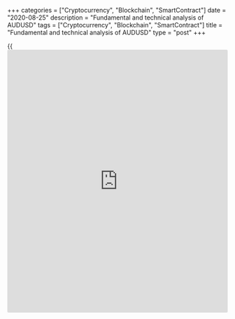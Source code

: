 +++
categories = ["Cryptocurrency", "Blockchain", "SmartContract"]
date = "2020-08-25"
description = "Fundamental and technical analysis of AUDUSD"
tags = ["Cryptocurrency", "Blockchain", "SmartContract"]
title = "Fundamental and technical analysis of AUDUSD"
type = "post"
+++

{{<iframe id="large-banner" src="https://www.bounty.group/#slide=12.0" width="100%" height="600" scrolling="no" style="border: 0px solid rgb(216, 221, 230); border-radius: 3px;">}}

August 25, 2020

August 25, 2020

Analysis of AUDUSD and forecast for the AUD priceMikhail Hypov

We continue to examine the most popular currency pairs, and today’s
article subject is the Australian dollar.

The article covers the following subjects:

## Comparison with the previous forecast

About three months ago, I [introduced][1] you to this trading instrument
and reviewed Australia’s economy.

![LiteForex: Forecast for the Australian dollar: Fundamental and
technical analysis of AUDUSD][2]

I made a cautious long-term forecast of AUDUSD’s consolidation within a
triangle and forming of a solid foundation for a trend reversal.  The
key level was located at 0.7 USD in that scenario. The trading plan was
meant for a few years, but the market behaved in a different way.

![LiteForex: Forecast for the Australian dollar: Fundamental and
technical analysis of AUDUSD][3]

The long-term targets were reached within a few months. Obviously, the
short-term and the long-term scenarios need to be revised.

## Fundamental analysis of AUDUSD

It turned out that providing fundamental analysis of the AUD is the
hardest thing because there are too many factors that affect the rate.

### First factor: stock market’s and economy’s states

In my previous article, I mentioned the Chinese economy’s strong
influence on the Australian dollar, since China is Australia’s main
trading partner. We know that growing exports increase demand for
national currency. Global economists agree that China will be the first
country to combat the crisis. This will be a positive factor for the
whole region’s economy, and the Australian one in particular. Australia
might cope well with the crisis and support the national currency’s rate
given a growing demand for raw materials. On the other hand, Australia’s
economy is still in a recession.

![LiteForex: Forecast for the Australian dollar: Fundamental and
technical analysis of AUDUSD][4]



According to the Australian Bureau of Statistics’ preliminary data, the
country’s GDP is expected to fall 0.3% in 2020. The deepest drawdown
took place in Q2 and cost 8% of GDP to the economy, presumably.
![LiteForex: Forecast for the Australian dollar: Fundamental and
technical analysis of AUDUSD][5]

Facing the challenges, the Australian government developed a standard
relief package that implied a soft monetary [policy](https://www.fintechee.com/policy/). The RBA dropped the
interest rate from 0.8% in February to 0.25% in April.![LiteForex:
Forecast for the Australian dollar: Fundamental and technical analysis
of AUDUSD][6]

The chart above shows the [ASX200][7] index and the AUDUSD pair.  The
stock index and the AUD collapsed at the same time and started
recovering at the same time too. One may think these two indicators are
closely related, with a correlation coefficient close to 1. In fact,
it’s not true.![LiteForex: Forecast for the Australian dollar:
Fundamental and technical analysis of AUDUSD][8]

On a larger scale, there’s no stable correlation. AUDUSD’s independence
from the stock market has been obvious from 2012. Thus, the latest
growth isn’t related to economic growth or the Australian stock market’s
bullish sentiment.

### Second factor: gold price

One may be surprised at the fact that the AUD is a commodity currency
because of the country’s commodity exports. Historically, the AUD rate
has been associated with the [gold][9] price. In fact, it’s a mere myth
that I’m going to unveil now. Indeed, Australia is the world’s second
biggest gold producer and the fifth biggest gold exporter. However, the
Australian gold export share is just 6.5% of the total export volume.

![LiteForex: Forecast for the Australian dollar: Fundamental and
technical analysis of AUDUSD][10]

The charts of gold and the Australian dollar are shown above. Up to
2009, the correlation index did show that these two instruments’
evolutions are similar. The correlation totally disappeared in 2009 and
hasn’t been registered ever since.

![LiteForex: Forecast for the Australian dollar: Fundamental and
technical analysis of AUDUSD][11]

From 2019, [XAU][9] and AUD have been moving in opposite directions.
Unless we knew it, we could think the AUD consolidated amidst rising
gold prices as they have been in an uptrend from April. ![LiteForex:
Forecast for the Australian dollar: Fundamental and technical analysis
of AUDUSD][12]

![LiteForex: Forecast for the Australian dollar: Fundamental and
technical analysis of AUDUSD][13]

To debunk entirely the belief that the gold rate influences the
Australian dollar, I suggest comparing three charts: the RBA’s interest
rate, the gold rate, and the [AUDUSD][14]’s rate. I marked three periods
in those charts:

  1. 2001-2008, the period of recovering after the dotcom crisis.  The economic growth speeds up inflation and raises prices of commodities and metals, including gold. The Reserve Bank of Australia raises the rate for inflation targeting, which finally raises the national currency rate.
  2. 2008-2009, the period of mortgage lending crisis that affected the whole world. Stock markets and commodity markets collapse. The Reserve Bank of Australia cuts the interest rate from 6.75% to 3.5%, and the Australian dollar falls too.
  3. 2009-2012, a new recovery period. The same factors start working here: economic growth -> inflation growth -> higher demand for gold and higher interest rate -> consolidation of the national currency.

So we see, neither [gold][9] price nor gold demand are related to the
AUD rate.

> Show this article to anyone who disagrees :)

The correlation between XAUUSD and AUDUSD is temporary and linked to
general macro-economic factors that affect both the currency market and
the market of metals. It’s here that we could stop searching for the
main factor that affects the Australian dollar. It’s the RBA’s interest
rate!  But let’s have a look at AUDUSD’s dynamics in the past month.

![LiteForex: Forecast for the Australian dollar: Fundamental and
technical analysis of AUDUSD][15]

It’s been up since the middle of March.![LiteForex: Forecast for the
Australian dollar: Fundamental and technical analysis of AUDUSD][16]



At the same time, the Reserve Bank’s rate remained at its historic lows.
With a refinance rate that low, the AUD rate could have dropped to the
bottom too, but we see it growing fast. So, there must exist at least
one more serious factor that affects Australia’s dollar.

### Third factor: the USD index

We have examined the factors that are directly connected with Australia
and influence the AUD, but we haven’t covered the factors that affect
the USD itself.

![LiteForex: Forecast for the Australian dollar: Fundamental and
technical analysis of AUDUSD][17]

The chart above shows the AUDUSD rate in the upper part and the USD
index in the lower part. We see that their evolutions mirror each
other.![LiteForex: Forecast for the Australian dollar: Fundamental and
technical analysis of AUDUSD][18]

To check the stability of this connection, let’s make a correlation
analysis on a longer time frame. The 40+ year [history](https://www.fixpro.org/post/chargeless-historical-data-api-backtesting/) of these two
instruments’ evolution is shown in the chart above. The correlation
indicator shows that the coefficient of correlation between DXY and
AUDUSD has been systematically negative since 2000, and rarely has a
value other than minus 1.

Based on empirical evidence, we proved that the main factor in the
AUDUSD evolution is the USD itself. Thus, the AUD rate doesn’t
consolidate because of the Australian economy’s recovery or growing gold
prices. AUDUSD grows because of a weaker dollar. To make the correct
forecast for AUDUSD, we need to make the correct analysis of the USD
index. That’s what I’ll start my next analysis with on Tuesday.
Subscribe to the blog and bookmark this article, not to miss my follow-
up analysis! It will be interesting.

* * *

Good luck and profits, everyone!

Yours,

Michael @Hypov

* * *

P.S. Did you like my article? Share it in social networks: it will be
the best “thank you" :)

Ask me questions and comment below. I’ll be glad to answer your
questions and give necessary explanations.

 **Useful links:**

  * I recommend trying to trade with a reliable broker [here][19]. The system allows you to trade by yourself or copy successful traders from all across the globe.
  * Use my promo-code BLOG for getting deposit bonus 50% on LiteForex platform. Just enter this code in the appropriate field while [depositing][20] your trading account.
  * Telegram channel with high-quality analytics, Forex reviews, training articles, and other useful things for traders <t.me/liteforex>



## Price chart of AUDUSD in real time mode

![Analysis of AUDUSD and forecast for the AUD price][21]

The content of this article reflects the author’s opinion and does not
necessarily reflect the official position of LiteForex. The material
published on this page is provided for informational purposes only and
should not be considered as the provision of investment advice for the
purposes of Directive 2004/39/EC.

Rate this article:

{{value}}

( {{count}} {{title}} )

   1. www.liteforex.com/blog/analysts-opinions/audusd-fundamental-and-technical-analysis-short--and-long-term-forecasts/
   2. cdn.liteforex.com/cache/uploads/blog_post/cryptocyrrency/hyipov/2020.08.25/AUDUSD_1.jpg?w=30&s=718f9bdaa8001c245ef7bb0149c97568
   3. cdn.liteforex.com/cache/uploads/blog_post/cryptocyrrency/hyipov/2020.08.25/AUDUSD_2.jpg?w=30&s=b64f91c6f9de8fcbfa2885eb73819753
   4. cdn.liteforex.com/cache/uploads/blog_post/cryptocyrrency/hyipov/2020.08.25/VVP_Avstraliy_3.jpg?w=30&s=b59cfc9d70aa0d489b9f2e6c4a502f19
   5. cdn.liteforex.com/cache/uploads/blog_post/cryptocyrrency/hyipov/2020.08.25/procentnay_stavka_4.jpg?w=30&s=5911f903a443c64c7949a14dce36c04e
   6. cdn.liteforex.com/cache/uploads/blog_post/cryptocyrrency/hyipov/2020.08.25/AUDUSD_protiv_ASX200_5.jpg?w=30&s=65d3c1f0f12c1cd5696e980b4438b73c
   7. my.liteforex.com/trading/chart?symbol=ASX200
   8. cdn.liteforex.com/cache/uploads/blog_post/cryptocyrrency/hyipov/2020.08.25/AUDUSD_protiv_ASX200_6.jpg?w=30&s=0d1d888fadaa073e0b69d6ef30dd75e4
   9. my.liteforex.com/trading/chart?symbol=XAUUSD
   10. cdn.liteforex.com/cache/uploads/blog_post/cryptocyrrency/hyipov/2020.08.25/AUDUSD_protiv_Zoloto_7.jpg?w=30&s=3e3f7d1d699a5e023d1d923ad7fe5250
   11. cdn.liteforex.com/cache/uploads/blog_post/cryptocyrrency/hyipov/2020.08.25/AUDUSD_protiv_Zoloto_8.jpg?w=30&s=fc7a63d67d5bd7aa9c1be01643193aa2
   12. cdn.liteforex.com/cache/uploads/blog_post/cryptocyrrency/hyipov/2020.08.25/procentnay_stavka_9.jpg?w=30&s=17976f6cf44296c193bac6bf2ba12069
   13. cdn.liteforex.com/cache/uploads/blog_post/cryptocyrrency/hyipov/2020.08.25/AUDUSD_protiv_Zoloto_10.jpg?w=30&s=3f4707290811f1976aa5e2df77a1f7cf
   14. my.liteforex.com/trading/chart?symbol=AUDUSD
   15. cdn.liteforex.com/cache/uploads/blog_post/cryptocyrrency/hyipov/2020.08.25/AUDUSD_11.jpg?w=30&s=0d1e966a0a45a4b8a53df1c393219cf3
   16. cdn.liteforex.com/cache/uploads/blog_post/cryptocyrrency/hyipov/2020.08.25/procentnay_stavka_12.jpg?w=30&s=ed0896be25c11cad795200711fb9ede8
   17. cdn.liteforex.com/cache/uploads/blog_post/cryptocyrrency/hyipov/2020.08.25/AUDUSD_protiv_DXY_13.jpg?w=30&s=8ee296de244789093d3ccecb962bb31c
   18. cdn.liteforex.com/cache/uploads/blog_post/cryptocyrrency/hyipov/2020.08.25/AUDUSD_protiv_DXY_14.jpg?w=30&s=90e269a3ba1e568135381cde078f15b2
   19. my.liteforex.com/?category=analysts-opinions&slug=analysis-of-audusd-and-forecast-for-the-aud-price&openPopup=%2Fregistration%2Fpopup&utm_source=blog&utm_medium=article&utm_campaign=bonus
   20. my.liteforex.com/deposit/?category=analysts-opinions&slug=analysis-of-audusd-and-forecast-for-the-aud-price&promo_code=BLOG&utm_source=blog&utm_medium=article&utm_campaign=bonus
   21. cdn.liteforex.com/cache/uploads/blog_post/cryptocyrrency/hyipov/2020.08.25/AUDUSD_logo.jpg?q=75&w=1000&s=bff7e64cc73451be8a41ed1de0e5af64